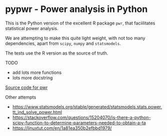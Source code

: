 # pypwr - Power analysis in Python

This is the Python version of the excellent R package `pwr`, that faciilitates
statistical power analysis.

We are attempting to make this quite light weight, with not too many dependencies,
apart from `scipy`, `numpy` and `statsmodels`.

The tests use the R version as the source of truth.

TODO
- add lots more functions
- lots more docstring

[Source code for pwr](https://rdrr.io/cran/pwr/f/) 

Other attempts
- https://www.statsmodels.org/stable/generated/statsmodels.stats.power.tt_ind_solve_power.html
- https://stackoverflow.com/questions/15204070/is-there-a-python-scipy-function-to-determine-parameters-needed-to-obtain-a-ta
- https://linuxtut.com/en/1a81ea350b2efbbd1979/


